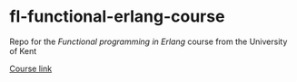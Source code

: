 # fl-functional-erlang-course

Repo for the *Functional programming in Erlang* course from the University of Kent

[Course link](https://www.futurelearn.com/courses/functional-programming-erlang/)